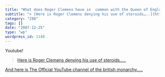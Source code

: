 ```yaml
---
title: "What does Roger Clemens have in  common with the Queen of England?"
subtitle: "> [Here is Roger Clemens denying his use of steroids…..](http://www.youtube.com/watch?v=vD0GHx980CU)"
category: "298"
tags: []
date: "2007-12-25"
type: "wp"
wordpress_id: 1148
---
```

Youtube!
> [Here is Roger Clemens denying his use of steroids…..](http://www.youtube.com/watch?v=vD0GHx980CU)

[And here is The Official YouTube channel of the british monarchy…..](http://www.google.com/url?sa=t&ct=res&cd=1&url=http%3A%2F%2Fwww.youtube.com%2Ftheroyalchannel&ei=8aJ3R8nOHpzSebSKmFg&usg=AFQjCNEja4vdT3HiQnsbKrdNqSitGXMg8A&sig2=6fhmfxECWbqM8uqCM160Zw)